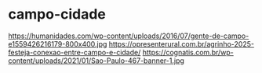 # campo-cidade
https://humanidades.com/wp-content/uploads/2016/07/gente-de-campo-e1559426216179-800x400.jpg
https://opresenterural.com.br/agrinho-2025-festeja-conexao-entre-campo-e-cidade/
https://cognatis.com.br/wp-content/uploads/2021/01/Sao-Paulo-467-banner-1.jpg